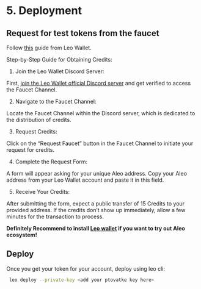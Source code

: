 # 5. Deployment

## Request for test tokens from the faucet

Follow [this](https://www.leo.app/blog/aleo-faucet) guide from Leo Wallet.

Step-by-Step Guide for Obtaining Credits:
‍
1. Join the Leo Wallet Discord Server:

First, [join the Leo Wallet official Discord server](https://discord.com/invite/54rdWVf9vz) and get verified to access the Faucet Channel.
‍

2. Navigate to the Faucet Channel:

Locate the Faucet Channel within the Discord server, which is dedicated to the distribution of credits.
‍

3. Request Credits:

Click on the “Request Faucet” button in the Faucet Channel to initiate your request for credits.
‍

4. Complete the Request Form:

A form will appear asking for your unique Aleo address. Copy your Aleo address from your Leo Wallet account and paste it in this field.
‍

5. Receive Your Credits:

After submitting the form, expect a public transfer of 15 Credits to your provided address. If the credits don’t show up immediately, allow a few minutes for the transaction to process.

**Definitely Recommend to install [Leo wallet](https://www.leo.app/) if you want to try out Aleo ecosystem!**

## Deploy

Once you get your token for your account, deploy using leo cli:

```bash
 leo deploy --private-key <add your ptovatke key here>
```
